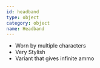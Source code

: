 ```yaml
---
id: headband
type: object
category: object
name: Headband
---
```


* Worn by multiple characters
* Very Stylish
* Variant that gives infinite ammo
